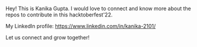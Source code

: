 Hey! This is Kanika Gupta. I would love to connect and know more about the repos to contribute in this hacktoberfest'22. 

My LinkedIn profile: https://www.linkedin.com/in/kanika-2101/

Let us connect and grow together!

